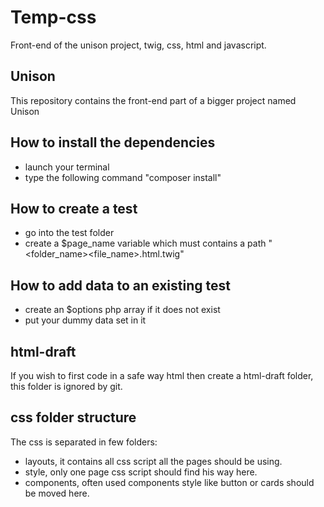 # Temp-css
Front-end of the unison project, twig, css, html and javascript.

## Unison
This repository contains the front-end part of a bigger project named Unison

## How to install the dependencies
 - launch your terminal
 - type the following command "composer install"

## How to create a test
 - go into the test folder
 - create a $page_name variable which must contains a path "<folder_name><file_name>.html.twig"

## How to add data to an existing test
 - create an $options php array if it does not exist
 - put your dummy data set in it

## html-draft
If you wish to first code in a safe way html then create a html-draft folder,
this folder is ignored by git.

## css folder structure
The css is separated in few folders:
 - layouts, it contains all css script all the pages should be using.
 - style, only one page css script should find his way here.
 - components, often used components style like button or cards should be moved here.